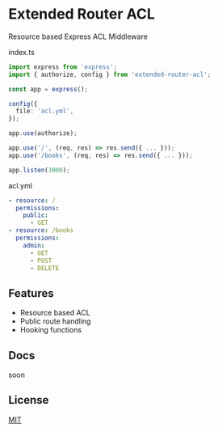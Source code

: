 # Extended Router ACL
Resource based Express ACL Middleware

index.ts
```ts
import express from 'express';
import { authorize, config } from 'extended-router-acl';

const app = express();

config({
  file: 'acl.yml',
});

app.use(authorize);

app.use('/', (req, res) => res.send({ ... }));
app.use('/books', (req, res) => res.send({ ... }));

app.listen(3000);
```

acl.yml
```yml
- resource: /
  permissions:
    public:
      - GET
- resource: /books
  permissions:
    admin:
      - GET
      - POST
      - DELETE
```

## Features
- Resource based ACL
- Public route handling
- Hooking functions

## Docs
soon

## License
[MIT](LICENSE)